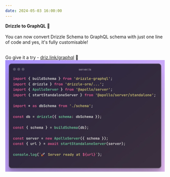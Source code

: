 ```yaml
---
date: 2024-05-03 16:00:00
---
```

**Drizzle to GraphQL 🎉**
<br/>
<br/>
You can now convert Drizzle Schema to GraphQL schema with just one line of code and yes, it's fully customisable!
<br/>
<br/>

Go give it a try - [driz.link/graphql](https://driz.link/graphql) 🚀   
![alt text](./images/img.jpg)